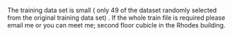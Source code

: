 The training data set is small ( only 49 of the dataset randomly selected from the original training data set) . If the whole train file is required please email me or you can meet me; second floor cubicle in the Rhodes building. 
